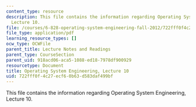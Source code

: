 ```yaml
---
content_type: resource
description: This file contains the information regarding Operating System Engineering,
  Lecture 10.
file: /courses/6-828-operating-system-engineering-fall-2012/722fff0f4c27ecf60b63d583daf499bf_MIT6_828F12_lec10_notes.pdf
file_type: application/pdf
learning_resource_types: []
ocw_type: OCWFile
parent_title: Lecture Notes and Readings
parent_type: CourseSection
parent_uid: 918acd06-aca5-1088-ed18-7978df900929
resourcetype: Document
title: Operating System Engineering, Lecture 10
uid: 722fff0f-4c27-ecf6-0b63-d583daf499bf
---
```

This file contains the information regarding Operating System Engineering, Lecture 10.

